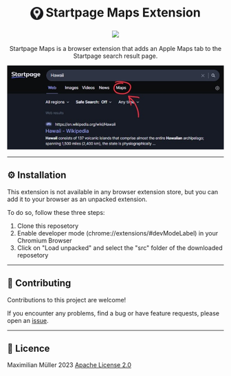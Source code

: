 <h1 align="center">
<sub>
<img src="src/icon/128.png" height="30">
</sub>
Startpage Maps Extension
</h1>

<p align="center">
<a href="https://github.com/maxmmueller/startpage-maps/blob/main/LICENSE"><img src="https://img.shields.io/badge/license-Apache%202-blue"/></a>
</p>


<p align="center">Startpage Maps is a browser extension that adds an Apple Maps tab to the Startpage search result page.</p>


<p align="center">
<img src="images/search.jpg">
</p>

---
## ⚙️ Installation
This extension is not available in any browser extension store, but you can add it to your browser as an unpacked extension.

To do so, follow these three steps:

1. Clone this reposetory
2. Enable developer mode (chrome://extensions/#devModeLabel) in your Chromium Browser
3. Click on "Load unpacked" and select the "src" folder of the downloaded reposetory

---
## 🔮 Contributing
Contributions to this project are welcome!

If you encounter any problems, find a bug or have feature requests, please open an [issue](https://github.com/maxmmueller/startpage-maps/issues/new).

---
## 📃 Licence
Maximilian Müller 2023 [Apache License 2.0](LICENSE)

